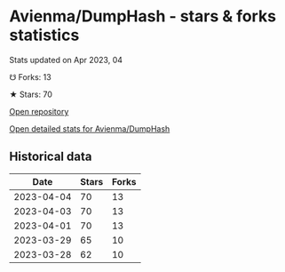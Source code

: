 # Avienma/DumpHash - stars & forks statistics

Stats updated on Apr 2023, 04

☋ Forks: 13

★ Stars: 70

[Open repository](https://github.com/Avienma/DumpHash)

[Open detailed stats for Avienma/DumpHash](https://reviewgithub.com/rep/Avienma/DumpHash)

## Historical data
| Date | Stars | Forks |
|------|-------|-------|
| 2023-04-04 | 70 | 13 | 
| 2023-04-03 | 70 | 13 | 
| 2023-04-01 | 70 | 13 | 
| 2023-03-29 | 65 | 10 | 
| 2023-03-28 | 62 | 10 | 

